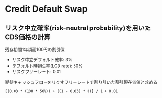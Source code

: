 # Credit Default Swap

## リスク中立確率(risk-neutral probability)を用いたCDS価格の計算

残存期間1年額面100円の割引債

* リスク中立デフォルト確率: 3%
* デフォルト時損失率(LGD rate): 50%
* リスクフリーレート: 0.01

期待キャッシュフローをリクすフリーレートで割り引いた割引現在価値と求める
```
[(0.03 * (100 * 50%)) + ((1 - 0.03) * 0)] / 1 + 0.01
```
